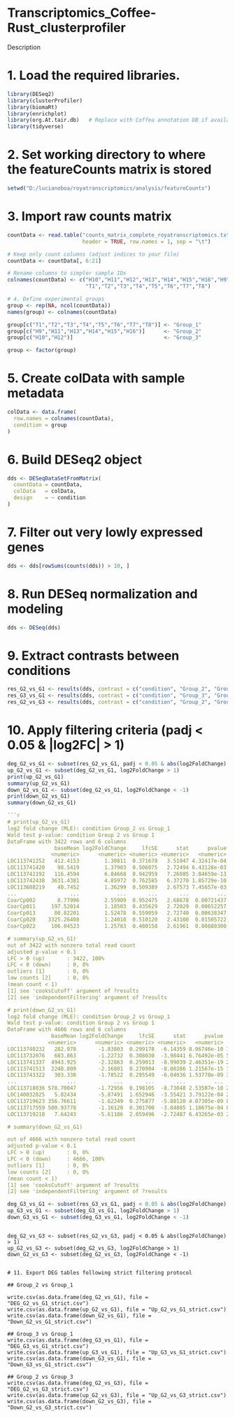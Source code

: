 # Transcriptomics_Coffee-Rust_clusterprofiler
Description

# 1. Load the required libraries.
```r
library(DESeq2)
library(clusterProfiler)
library(biomaRt)
library(enrichplot)
library(org.At.tair.db)   # Replace with Coffea annotation DB if available
library(tidyverse)
```

# 2. Set working directory to where the featureCounts matrix is stored
```r
setwd("D:/lucianoboa/royatranscriptomics/analysis/featureCounts")
```

# 3. Import raw counts matrix
```r
countData <- read.table("counts_matrix_complete_royatranscriptomics.txt",
                        header = TRUE, row.names = 1, sep = "\t")

# Keep only count columns (adjust indices to your file)
countData <- countData[, 6:21]

# Rename columns to simpler sample IDs
colnames(countData) <- c("H10","H11","H12","H13","H14","H15","H16","H9",
                         "T1","T2","T3","T4","T5","T6","T7","T8")

# 4. Define experimental groups
group <- rep(NA, ncol(countData))
names(group) <- colnames(countData)

group[c("T1","T2","T3","T4","T5","T6","T7","T8")] <- "Group_1"
group[c("H9","H11","H13","H14","H15","H16")]      <- "Group_2"
group[c("H10","H12")]                             <- "Group_3"

group <- factor(group)
```

# 5. Create colData with sample metadata
```r
colData <- data.frame(
  row.names = colnames(countData),
  condition = group
)
```

# 6. Build DESeq2 object
```r
dds <- DESeqDataSetFromMatrix(
  countData = countData,
  colData   = colData,
  design    = ~ condition
)
```

# 7. Filter out very lowly expressed genes
```r
dds <- dds[rowSums(counts(dds)) > 10, ]
```

# 8. Run DESeq normalization and modeling
```r
dds <- DESeq(dds)
```

# 9. Extract contrasts between conditions
```r
res_G2_vs_G1 <- results(dds, contrast = c("condition", "Group_2", "Group_1"))
res_G3_vs_G1 <- results(dds, contrast = c("condition", "Group_3", "Group_1"))
res_G2_vs_G3 <- results(dds, contrast = c("condition", "Group_2", "Group_3"))
```

# 10. Apply filtering criteria (padj < 0.05 & |log2FC| > 1)
```r
deg_G2_vs_G1 <- subset(res_G2_vs_G1, padj < 0.05 & abs(log2FoldChange) > 1)
up_G2_vs_G1 <- subset(deg_G2_vs_G1, log2FoldChange > 1)
print(up_G2_vs_G1)
summary(up_G2_vs_G1)
down_G2_vs_G1 <- subset(deg_G2_vs_G1, log2FoldChange < -1)
print(down_G2_vs_G1)
summary(down_G2_vs_G1)

```r
# print(up_G2_vs_G1)
log2 fold change (MLE): condition Group_2 vs Group_1 
Wald test p-value: condition Group 2 vs Group 1 
DataFrame with 3422 rows and 6 columns
               baseMean log2FoldChange     lfcSE      stat      pvalue        padj
              <numeric>      <numeric> <numeric> <numeric>   <numeric>   <numeric>
LOC113741252   412.4153        1.30811  0.371678   3.51947 4.32417e-04 2.53074e-03
LOC113741420    98.5419        1.37903  0.506075   2.72494 6.43128e-03 2.52903e-02
LOC113742192   116.4594        6.84668  0.942959   7.26085 3.84659e-13 1.52541e-11
LOC113742438  3631.4381        4.85972  0.762585   6.37270 1.85729e-10 4.71183e-09
LOC113688219    40.7452        1.36299  0.509389   2.67573 7.45657e-03 2.84774e-02
...                 ...            ...       ...       ...         ...         ...
CoarCp002       8.77996        2.55909  0.952475   2.68678  0.00721437   0.0277172
CoarCp011     197.52014        1.18503  0.435629   2.72029  0.00652257   0.0255670
CoarCp013      80.82201        1.52478  0.559059   2.72740  0.00638347   0.0251354
CoarCp020    3325.26408        1.24010  0.510120   2.43100  0.01505722   0.0486725
CoarCp022     106.04523        1.25783  0.480158   2.61961  0.00880300   0.0324645

# summary(up_G2_vs_G1)
out of 3422 with nonzero total read count
adjusted p-value < 0.1
LFC > 0 (up)       : 3422, 100%
LFC < 0 (down)     : 0, 0%
outliers [1]       : 0, 0%
low counts [2]     : 0, 0%
(mean count < 1)
[1] see 'cooksCutoff' argument of ?results
[2] see 'independentFiltering' argument of ?results

# print(down_G2_vs_G1)
log2 fold change (MLE): condition Group_2 vs Group_1 
Wald test p-value: condition Group 2 vs Group 1 
DataFrame with 4666 rows and 6 columns
              baseMean log2FoldChange     lfcSE      stat      pvalue        padj
             <numeric>      <numeric> <numeric> <numeric>   <numeric>   <numeric>
LOC113740232   282.978       -1.83803  0.299178  -6.14359 8.06746e-10 1.81509e-08
LOC113732076   683.863       -1.22732  0.308030  -3.98441 6.76492e-05 5.02582e-04
LOC113741337  4943.925       -2.32863  0.259013  -8.99039 2.46351e-19 2.41482e-17
LOC113741513  2248.809       -2.16801  0.270904  -8.00286 1.21567e-15 7.00191e-14
LOC113743322   303.338       -1.78522  0.295549  -6.04036 1.53770e-09 3.28783e-08
...                ...            ...       ...       ...         ...         ...
LOC113718036 578.70047       -1.72956  0.198105  -8.73048 2.53587e-18 2.10522e-16
LOC140032825   5.82434       -5.87491  1.652946  -3.55421 3.79122e-04 2.25582e-03
LOC113719623 356.76611       -1.62249  0.275877  -5.88120 4.07305e-09 8.04933e-08
LOC113717559 500.93778       -1.16120  0.301700  -3.84885 1.18675e-04 8.25936e-04
LOC113719218   7.64243       -5.61186  2.059496  -2.72487 6.43265e-03 2.52933e-02

# summary(down_G2_vs_G1)

out of 4666 with nonzero total read count
adjusted p-value < 0.1
LFC > 0 (up)       : 0, 0%
LFC < 0 (down)     : 4666, 100%
outliers [1]       : 0, 0%
low counts [2]     : 0, 0%
(mean count < 1)
[1] see 'cooksCutoff' argument of ?results
[2] see 'independentFiltering' argument of ?results

```



```r
deg_G3_vs_G1 <- subset(res_G3_vs_G1, padj < 0.05 & abs(log2FoldChange) > 1)
up_G3_vs_G1 <- subset(deg_G3_vs_G1, log2FoldChange > 1)
down_G3_vs_G1 <- subset(deg_G3_vs_G1, log2FoldChange < -1)
```

```

deg_G2_vs_G3 <- subset(res_G2_vs_G3, padj < 0.05 & abs(log2FoldChange) > 1)
up_G2_vs_G3 <- subset(deg_G2_vs_G3, log2FoldChange > 1)
down_G2_vs_G3 <- subset(deg_G2_vs_G3, log2FoldChange < -1)


# 11. Export DEG tables following strict filtering protocol

## Group_2 vs Group_1

write.csv(as.data.frame(deg_G2_vs_G1), file = "DEG_G2_vs_G1_strict.csv")
write.csv(as.data.frame(up_G2_vs_G1), file = "Up_G2_vs_G1_strict.csv")
write.csv(as.data.frame(down_G2_vs_G1), file = "Down_G2_vs_G1_strict.csv")

## Group_3 vs Group_1
write.csv(as.data.frame(deg_G3_vs_G1), file = "DEG_G3_vs_G1_strict.csv")
write.csv(as.data.frame(up_G3_vs_G1), file = "Up_G3_vs_G1_strict.csv")
write.csv(as.data.frame(down_G3_vs_G1), file = "Down_G3_vs_G1_strict.csv")

## Group_2 vs Group_3
write.csv(as.data.frame(deg_G2_vs_G3), file = "DEG_G2_vs_G3_strict.csv")
write.csv(as.data.frame(up_G2_vs_G3), file = "Up_G2_vs_G3_strict.csv")
write.csv(as.data.frame(down_G2_vs_G3), file = "Down_G2_vs_G3_strict.csv")
